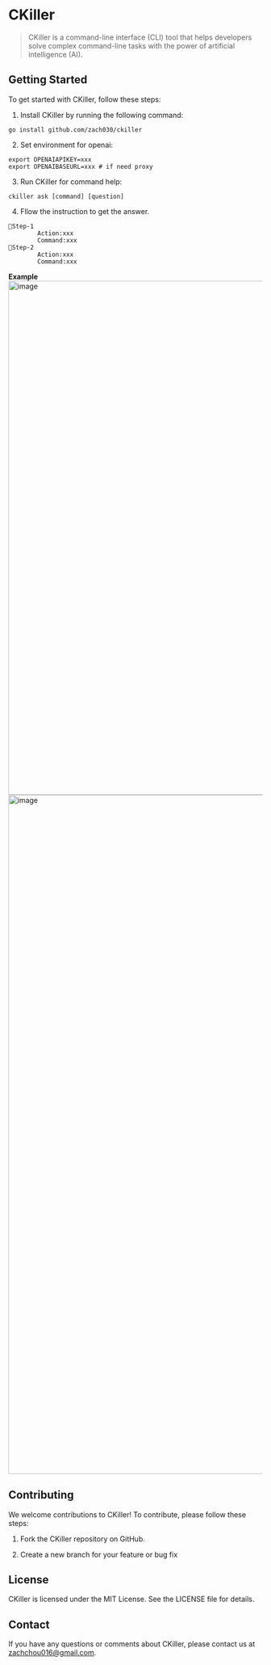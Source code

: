 # CKiller
> CKiller is a command-line interface (CLI) tool that helps developers solve complex command-line tasks with the power of artificial intelligence (AI).

## Getting Started
To get started with CKiller, follow these steps:

1. Install CKiller by running the following command:

`go install github.com/zach030/ckiller`

2. Set environment for openai:
```
export OPENAIAPIKEY=xxx
export OPENAIBASEURL=xxx # if need proxy
```
3. Run CKiller for command help:

`ckiller ask [command] [question]`

4. Fllow the instruction to get the answer.

```
🚀Step-1
        Action:xxx
        Command:xxx
🚀Step-2
        Action:xxx
        Command:xxx
```
**Example**
<img width="1018" alt="image" src="https://user-images.githubusercontent.com/51114270/236627253-16c1f654-963e-48ec-9b4f-652cf20ea972.png">
<img width="1345" alt="image" src="https://user-images.githubusercontent.com/51114270/236627346-7ec0f278-a4cd-4319-80d7-256941525722.png">

## Contributing
We welcome contributions to CKiller! To contribute, please follow these steps:

1. Fork the CKiller repository on GitHub.

2. Create a new branch for your feature or bug fix

## License
CKiller is licensed under the MIT License. See the LICENSE file for details.

## Contact
If you have any questions or comments about CKiller, please contact us at zachchou016@gmail.com.




